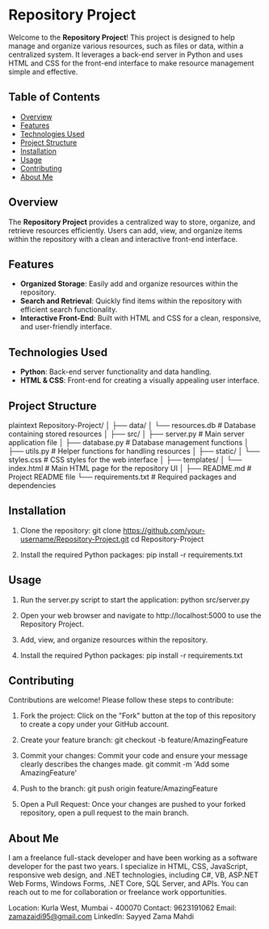 # Repository Project

Welcome to the **Repository Project**! This project is designed to help manage and organize various resources, such as files or data, within a centralized system. It leverages a back-end server in Python and uses HTML and CSS for the front-end interface to make resource management simple and effective.

## Table of Contents

- [Overview](#overview)
- [Features](#features)
- [Technologies Used](#technologies-used)
- [Project Structure](#project-structure)
- [Installation](#installation)
- [Usage](#usage)
- [Contributing](#contributing)
- [About Me](#about-me)

## Overview

The **Repository Project** provides a centralized way to store, organize, and retrieve resources efficiently. Users can add, view, and organize items within the repository with a clean and interactive front-end interface.

## Features

- **Organized Storage**: Easily add and organize resources within the repository.
- **Search and Retrieval**: Quickly find items within the repository with efficient search functionality.
- **Interactive Front-End**: Built with HTML and CSS for a clean, responsive, and user-friendly interface.

## Technologies Used

- **Python**: Back-end server functionality and data handling.
- **HTML & CSS**: Front-end for creating a visually appealing user interface.

## Project Structure

 plaintext
Repository-Project/
│
├── data/
│   └── resources.db          # Database containing stored resources
│
├── src/
│   ├── server.py             # Main server application file
│   ├── database.py           # Database management functions
│   ├── utils.py              # Helper functions for handling resources
│
├── static/
│   └── styles.css            # CSS styles for the web interface
│
├── templates/
│   └── index.html            # Main HTML page for the repository UI
│
├── README.md                 # Project README file
└── requirements.txt          # Required packages and dependencies


## Installation
1. Clone the repository:
git clone https://github.com/your-username/Repository-Project.git
cd Repository-Project

2. Install the required Python packages:
pip install -r requirements.txt

## Usage
1. Run the server.py script to start the application:
python src/server.py

2. Open your web browser and navigate to http://localhost:5000 to use the Repository Project.
3. Add, view, and organize resources within the repository.

2. Install the required Python packages:
pip install -r requirements.txt

## Contributing
Contributions are welcome! Please follow these steps to contribute:
1. Fork the project: Click on the "Fork" button at the top of this repository to create a copy under your GitHub account.

2. Create your feature branch:
git checkout -b feature/AmazingFeature

3. Commit your changes: Commit your code and ensure your message clearly describes the changes made.
git commit -m 'Add some AmazingFeature'

4. Push to the branch:
git push origin feature/AmazingFeature

5. Open a Pull Request: Once your changes are pushed to your forked repository, open a pull request to the main branch.

## About Me
I am a freelance full-stack developer and have been working as a software developer for the past two years. I specialize in HTML, CSS, JavaScript, responsive web design, and .NET technologies, including C#, VB, ASP.NET Web Forms, Windows Forms, .NET Core, SQL Server, and APIs. You can reach out to me for collaboration or freelance work opportunities.

Location: Kurla West, Mumbai - 400070
Contact: 9623191062
Email: zamazaidi95@gmail.com
LinkedIn: Sayyed Zama Mahdi
